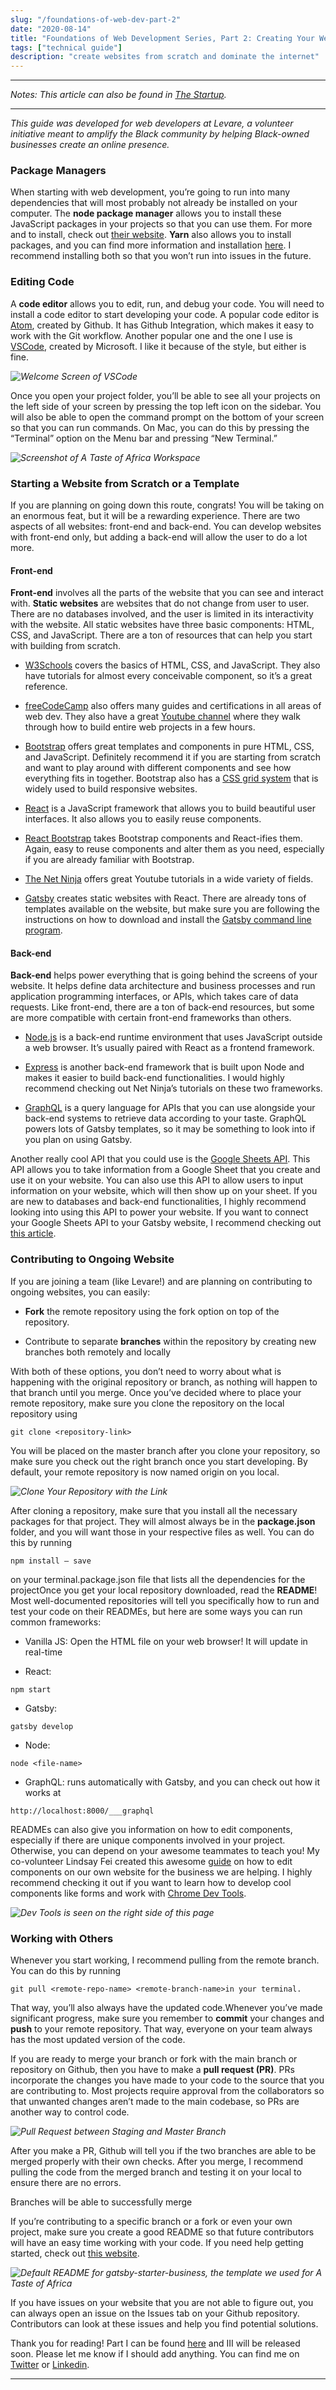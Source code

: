```yaml
---
slug: "/foundations-of-web-dev-part-2"
date: "2020-08-14"
title: "Foundations of Web Development Series, Part 2: Creating Your Website"
tags: ["technical guide"]
description: "create websites from scratch and dominate the internet"
---
```

___

*Notes: This article can also be found in [The Startup](https://medium.com/swlh/foundations-of-web-development-series-part-ii-creating-your-website-8c1f29a1d13a).*

___

*This guide was developed for web developers at Levare, a volunteer initiative meant to amplify the Black community by helping Black-owned businesses create an online presence.*

### Package Managers

When starting with web development, you’re going to run into many dependencies that will most probably not already be installed on your computer. The **node package manager** allows you to install these JavaScript packages in your projects so that you can use them. For more  and to install, check out [their website](https://www.npmjs.com/). **Yarn** also allows you to install packages, and you can find more information and installation [here](https://yarnpkg.com/). I recommend installing both so that you won’t run into issues in the future.

### Editing Code

A **code editor** allows you to edit, run, and debug your code. You will need to install a code editor to start developing your code. A popular code editor is [Atom](https://atom.io/), created by Github. It has Github Integration, which makes it easy to work with the Git workflow. Another popular one and the one I use is [VSCode](https://code.visualstudio.com/), created by Microsoft. I like it because of the style, but either is fine.

*![Welcome Screen of VSCode](../images/web-dev-part-2/welcome.png "Welcome Screen of VSCode")*

Once you open your project folder, you’ll be able to see all your projects on the left side of your screen by pressing the top left icon on the sidebar. You will also be able to open the command prompt on the bottom of your screen so that you can run commands. On Mac, you can do this by pressing the “Terminal” option on the Menu bar and pressing “New Terminal.”

*![Screenshot of A Taste of Africa Workspace](../images/web-dev-part-2/screenshot.png "Screenshot of A Taste of Africa Workspace")*


### Starting a Website from Scratch or a Template

If you are planning on going down this route, congrats! You will be taking on an enormous feat, but it will be a rewarding experience. There are two aspects of all websites: front-end and back-end. You can develop websites with front-end only, but adding a back-end will allow the user to do a lot more.

#### Front-end

**Front-end** involves all the parts of the website that you can see and interact with. **Static websites** are websites that do not change from user to user. There are no databases involved, and the user is limited in its interactivity with the website. All static websites have three basic components: HTML, CSS, and JavaScript. There are a ton of resources that can help you start with building from scratch.

- [W3Schools](https://www.w3schools.com/) covers the basics of HTML, CSS, and JavaScript. They also have tutorials for almost every conceivable component, so it’s a great reference.

- [freeCodeCamp](https://www.freecodecamp.org/) also offers many guides and certifications in all areas of web dev. They also have a great [Youtube channel](https://www.youtube.com/channel/UC8butISFwT-Wl7EV0hUK0BQ) where they walk through how to build entire web projects in a few hours.

- [Bootstrap](https://getbootstrap.com/) offers great templates and components in pure HTML, CSS, and JavaScript. Definitely recommend it if you are starting from scratch and want to play around with different components and see how everything fits in together. Bootstrap also has a [CSS grid system](https://getbootstrap.com/docs/4.0/layout/grid/) that is widely used to build responsive websites.

- [React](https://reactjs.org/) is a JavaScript framework that allows you to build beautiful user interfaces. It also allows you to easily reuse components.

- [React Bootstrap](https://react-bootstrap.github.io/) takes Bootstrap components and React-ifies them. Again, easy to reuse components and alter them as you need, especially if you are already familiar with Bootstrap.

- [The Net Ninja](https://www.youtube.com/channel/UCW5YeuERMmlnqo4oq8vwUpg) offers great Youtube tutorials in a wide variety of fields.

- [Gatsby](https://www.gatsbyjs.org/) creates static websites with React. There are already tons of templates available on the website, but make sure you are following the instructions on how to download and install the [Gatsby command line program](https://www.gatsbyjs.org/tutorial/part-zero/).

#### Back-end

**Back-end** helps power everything that is going behind the screens of your website. It helps define data architecture and business processes and run application programming interfaces, or APIs, which takes care of data requests. Like front-end, there are a ton of back-end resources, but some are more compatible with certain front-end frameworks than others.

- [Node.js](https://nodejs.org/en/) is a back-end runtime environment that uses JavaScript outside a web browser. It’s usually paired with React as a frontend framework.

- [Express](https://expressjs.com/) is another back-end framework that is built upon Node and makes it easier to build back-end functionalities. I would highly recommend checking out Net Ninja’s tutorials on these two frameworks.

- [GraphQL](https://expressjs.com/) is a query language for APIs that you can use alongside your back-end systems to retrieve data according to your taste. GraphQL powers lots of Gatsby templates, so it may be something to look into if you plan on using Gatsby.

Another really cool API that you could use is the [Google Sheets API](https://developers.google.com/sheets/api). This API allows you to take information from a Google Sheet that you create and use it on your website. You can also use this API to allow users to input information on your website, which will then show up on your sheet. If you are new to databases and back-end functionalities, I highly recommend looking into using this API to power your website. If you want to connect your Google Sheets API to your Gatsby website, I recommend checking out [this article](https://medium.com/@iliashaddad/how-to-build-a-gatsby-website-with-google-sheets-7dc292af537e).

### Contributing to Ongoing Website

If you are joining a team (like Levare!) and are planning on contributing to ongoing websites, you can easily:

- **Fork** the remote repository using the fork option on top of the repository.

- Contribute to separate **branches** within the repository by creating new branches both remotely and locally

With both of these options, you don’t need to worry about what is happening with the original repository or branch, as nothing will happen to that branch until you merge. Once you’ve decided where to place your remote repository, make sure you clone the repository on the local repository using
```
git clone <repository-link>
```
You will be placed on the master branch after you clone your repository, so make sure you check out the right branch once you start developing. By default, your remote repository is now named origin on you local.

*![Clone Your Repository with the Link](../images/web-dev-part-2/clone.png "Clone Your Repository with the Link")*


After cloning a repository, make sure that you install all the necessary packages for that project. They will almost always be in the **package.json** folder, and you will want those in your respective files as well. You can do this by running
```
npm install — save
```
on your terminal.package.json file that lists all the dependencies for the projectOnce you get your local repository downloaded, read the **README**! Most well-documented repositories will tell you specifically how to run and test your code on their READMEs, but here are some ways you can run common frameworks:

- Vanilla JS: Open the HTML file on your web browser! It will update in real-time

- React: 
```
npm start
```
- Gatsby:
```
gatsby develop
```
- Node:
```
node <file-name>
```
- GraphQL: runs automatically with Gatsby, and you can check out how it works at
```
http://localhost:8000/___graphql
```

READMEs can also give you information on how to edit components, especially if there are unique components involved in your project. Otherwise, you can depend on your awesome teammates to teach you! My co-volunteer Lindsay Fei created this awesome [guide](https://docs.google.com/presentation/d/19jko7q2naFV6apNbrYB9khDAfjUS-1BJzfjZHIfyTQA/edit#slide=id.g8d8780cd2d_0_0) on how to edit components on our own website for the business we are helping. I highly recommend checking it out if you want to learn how to develop cool components like forms and work with [Chrome Dev Tools](https://developers.google.com/web/tools/chrome-devtools).

*![Dev Tools is seen on the right side of this page](../images/web-dev-part-2/clone.png "Dev Tools is seen on the right side of this page")*


### Working with Others

Whenever you start working, I recommend pulling from the remote branch. You can do this by running
```
git pull <remote-repo-name> <remote-branch-name>in your terminal.
```
That way, you’ll also always have the updated code.Whenever you’ve made significant progress, make sure you remember to **commit** your changes and **push** to your remote repository. That way, everyone on your team always has the most updated version of the code.

If you are ready to merge your branch or fork with the main branch or repository on Github, then you have to make a **pull request (PR)**. PRs incorporate the changes you have made to your code to the source that you are contributing to. Most projects require approval from the collaborators so that unwanted changes aren’t made to the main codebase, so PRs are another way to control code.

*![Pull Request between Staging and Master Branch](../images/web-dev-part-2/pull.png "Pull Request between Staging and Master Branch")*

After you make a PR, Github will tell you if the two branches are able to be merged properly with their own checks. After you merge, I recommend pulling the code from the merged branch and testing it on your local to ensure there are no errors.

Branches will be able to successfully merge

If you’re contributing to a specific branch or a fork or even your own project, make sure you create a good README so that future contributors will have an easy time working with your code. If you need help getting started, check out [this website](https://www.makeareadme.com/).

*![Default README for gatsby-starter-business, the template we used for A Taste of Africa](../images/web-dev-part-2/readme.png "Default README for gatsby-starter-business, the template we used for A Taste of Africa")*

If you have issues on your website that you are not able to figure out, you can always open an issue on the Issues tab on your Github repository. Contributors can look at these issues and help you find potential solutions.

Thank you for reading! Part I can be found [here](https://medium.com/swlh/foundations-of-web-development-series-part-i-git-basics-f35ecfffe26b) and III will be released soon. Please let me know if I should add anything. You can find me on [Twitter](http://twitter.com/coffeecoders1) or [Linkedin](https://www.linkedin.com/in/anushka-saxena-b40aa2165/).
___
